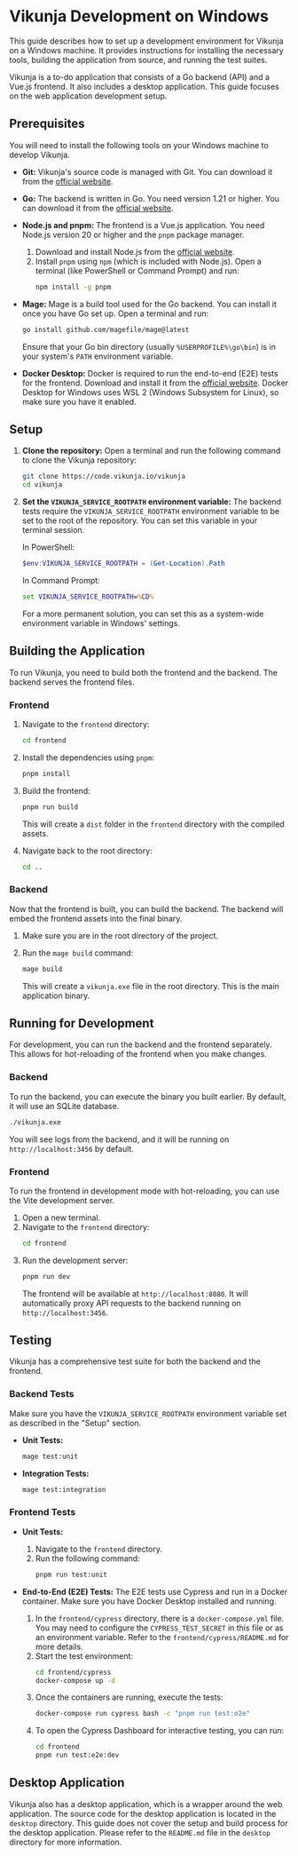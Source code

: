# Vikunja Development on Windows

This guide describes how to set up a development environment for Vikunja on a Windows machine. It provides instructions for installing the necessary tools, building the application from source, and running the test suites.

Vikunja is a to-do application that consists of a Go backend (API) and a Vue.js frontend. It also includes a desktop application. This guide focuses on the web application development setup.

## Prerequisites

You will need to install the following tools on your Windows machine to develop Vikunja.

- **Git:** Vikunja's source code is managed with Git. You can download it from the [official website](https://git-scm.com/download/win).

- **Go:** The backend is written in Go. You need version 1.21 or higher. You can download it from the [official website](https://golang.org/dl/).

- **Node.js and pnpm:** The frontend is a Vue.js application. You need Node.js version 20 or higher and the `pnpm` package manager.
  1. Download and install Node.js from the [official website](https://nodejs.org/en/download/).
  2. Install `pnpm` using `npm` (which is included with Node.js). Open a terminal (like PowerShell or Command Prompt) and run:
     ```bash
     npm install -g pnpm
     ```

- **Mage:** Mage is a build tool used for the Go backend. You can install it once you have Go set up. Open a terminal and run:
  ```bash
  go install github.com/magefile/mage@latest
  ```
  Ensure that your Go bin directory (usually `%USERPROFILE%\go\bin`) is in your system's `PATH` environment variable.

- **Docker Desktop:** Docker is required to run the end-to-end (E2E) tests for the frontend. Download and install it from the [official website](https://www.docker.com/products/docker-desktop/). Docker Desktop for Windows uses WSL 2 (Windows Subsystem for Linux), so make sure you have it enabled.

## Setup

1. **Clone the repository:**
   Open a terminal and run the following command to clone the Vikunja repository:
   ```bash
   git clone https://code.vikunja.io/vikunja
   cd vikunja
   ```

2. **Set the `VIKUNJA_SERVICE_ROOTPATH` environment variable:**
   The backend tests require the `VIKUNJA_SERVICE_ROOTPATH` environment variable to be set to the root of the repository. You can set this variable in your terminal session.

   In PowerShell:
   ```powershell
   $env:VIKUNJA_SERVICE_ROOTPATH = (Get-Location).Path
   ```

   In Command Prompt:
   ```cmd
   set VIKUNJA_SERVICE_ROOTPATH=%CD%
   ```

   For a more permanent solution, you can set this as a system-wide environment variable in Windows' settings.

## Building the Application

To run Vikunja, you need to build both the frontend and the backend. The backend serves the frontend files.

### Frontend

1. Navigate to the `frontend` directory:
   ```bash
   cd frontend
   ```

2. Install the dependencies using `pnpm`:
   ```bash
   pnpm install
   ```

3. Build the frontend:
   ```bash
   pnpm run build
   ```
   This will create a `dist` folder in the `frontend` directory with the compiled assets.

4. Navigate back to the root directory:
   ```bash
   cd ..
   ```

### Backend

Now that the frontend is built, you can build the backend. The backend will embed the frontend assets into the final binary.

1. Make sure you are in the root directory of the project.

2. Run the `mage build` command:
   ```bash
   mage build
   ```
   This will create a `vikunja.exe` file in the root directory. This is the main application binary.

## Running for Development

For development, you can run the backend and the frontend separately. This allows for hot-reloading of the frontend when you make changes.

### Backend

To run the backend, you can execute the binary you built earlier. By default, it will use an SQLite database.
```bash
./vikunja.exe
```
You will see logs from the backend, and it will be running on `http://localhost:3456` by default.

### Frontend

To run the frontend in development mode with hot-reloading, you can use the Vite development server.

1.  Open a new terminal.
2.  Navigate to the `frontend` directory:
    ```bash
    cd frontend
    ```
3.  Run the development server:
    ```bash
    pnpm run dev
    ```
    The frontend will be available at `http://localhost:8080`. It will automatically proxy API requests to the backend running on `http://localhost:3456`.

## Testing

Vikunja has a comprehensive test suite for both the backend and the frontend.

### Backend Tests

Make sure you have the `VIKUNJA_SERVICE_ROOTPATH` environment variable set as described in the "Setup" section.

- **Unit Tests:**
  ```bash
  mage test:unit
  ```

- **Integration Tests:**
  ```bash
  mage test:integration
  ```

### Frontend Tests

- **Unit Tests:**
  1. Navigate to the `frontend` directory.
  2. Run the following command:
     ```bash
     pnpm run test:unit
     ```

- **End-to-End (E2E) Tests:**
  The E2E tests use Cypress and run in a Docker container. Make sure you have Docker Desktop installed and running.

  1. In the `frontend/cypress` directory, there is a `docker-compose.yml` file. You may need to configure the `CYPRESS_TEST_SECRET` in this file or as an environment variable. Refer to the `frontend/cypress/README.md` for more details.
  2. Start the test environment:
     ```bash
     cd frontend/cypress
     docker-compose up -d
     ```
  3. Once the containers are running, execute the tests:
     ```bash
     docker-compose run cypress bash -c "pnpm run test:e2e"
     ```
  4. To open the Cypress Dashboard for interactive testing, you can run:
      ```bash
      cd frontend
      pnpm run test:e2e:dev
      ```

## Desktop Application

Vikunja also has a desktop application, which is a wrapper around the web application. The source code for the desktop application is located in the `desktop` directory. This guide does not cover the setup and build process for the desktop application. Please refer to the `README.md` file in the `desktop` directory for more information.
